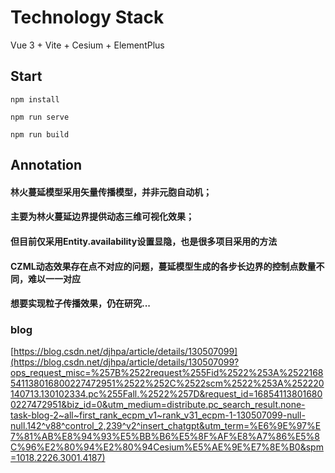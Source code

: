 # Technology Stack

Vue 3 + Vite + Cesium + ElementPlus

## Start
```
npm install
```
```
npm run serve
```
```
npm run build
```
## Annotation
#### 林火蔓延模型采用矢量传播模型，并非元胞自动机；
#### 主要为林火蔓延边界提供动态三维可视化效果；
#### 但目前仅采用Entity.availability设置显隐，也是很多项目采用的方法
#### CZML动态效果存在点不对应的问题，蔓延模型生成的各步长边界的控制点数量不同，难以一一对应
#### 想要实现粒子传播效果，仍在研究...

### blog
[https://blog.csdn.net/djhpa/article/details/130507099](https://blog.csdn.net/djhpa/article/details/130507099?ops_request_misc=%257B%2522request%255Fid%2522%253A%2522168541138016800227472951%2522%252C%2522scm%2522%253A%252220140713.130102334.pc%255Fall.%2522%257D&request_id=168541138016800227472951&biz_id=0&utm_medium=distribute.pc_search_result.none-task-blog-2~all~first_rank_ecpm_v1~rank_v31_ecpm-1-130507099-null-null.142^v88^control_2,239^v2^insert_chatgpt&utm_term=%E6%9E%97%E7%81%AB%E8%94%93%E5%BB%B6%E5%8F%AF%E8%A7%86%E5%8C%96%E2%80%94%E2%80%94Cesium%E5%AE%9E%E7%8E%B0&spm=1018.2226.3001.4187)
